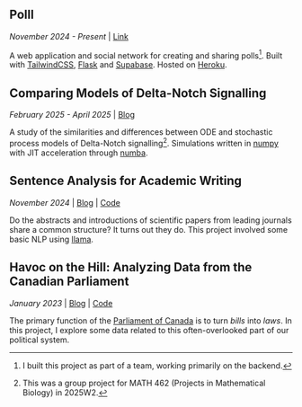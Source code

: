 ## Polll

_November 2024 - Present_ |
[Link](https://polll.org)

A web application and social network for creating and sharing polls[^1]. Built with [TailwindCSS](https://tailwindcss.com/), [Flask](https://flask.palletsprojects.com/en/stable/) and [Supabase](https://supabase.com/). Hosted on [Heroku](https://www.heroku.com/).

## Comparing Models of Delta-Notch Signalling

_February 2025 - April 2025_ |
[Blog](/)

A study of the similarities and differences between ODE and stochastic process models of Delta-Notch signalling[^2]. Simulations written in [numpy](https://numpy.org/) with JIT acceleration through [numba](https://numba.pydata.org/).

## Sentence Analysis for Academic Writing

_November 2024_ |
[Blog](/) |
[Code](https://github.com/rileywheadon/paper-analysis)

Do the abstracts and introductions of scientific papers from leading journals share a common structure? It turns out they do. This project involved some basic NLP using [llama](https://www.llama.com/).

## Havoc on the Hill: Analyzing Data from the Canadian Parliament

_January 2023_ |
[Blog](/) |
[Code](https://github.com/rileywheadon/canadian-legislation-visualisation)

The primary function of the [Parliament of Canada](https://en.wikipedia.org/wiki/Parliament_of_Canada) is to turn *bills* into *laws*.
In this project, I explore some data related to this often-overlooked part of our political system.

[^1]: I built this project as part of a team, working primarily on the backend.

[^2]: This was a group project for MATH 462 (Projects in Mathematical Biology) in 2025W2.
